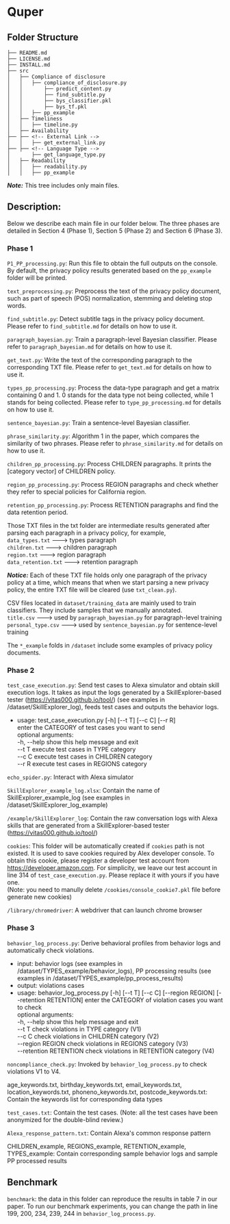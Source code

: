 # Quper
## Folder Structure

```
├── README.md
├── LICENSE.md
├── INSTALL.md
├── src
│   ├── Compliance of disclosure
│   │	├── compliance_of_disclosure.py
│   │       ├── predict_content.py  
│   │       ├── find_subtitle.py
│   │       ├── bys_classifier.pkl
│   │       ├── bys_tf.pkl
│   │	├── pp_example
│   ├── Timeliness
│   │	├── timeline.py
│   ├── Availability
├── ├── <!-- External Link -->
│   │   ├── get_external_link.py
├── ├── <!-- Language Type -->
│       ├── get_language_type.py
│   ├── Readability
│   │	├── readability.py
│   │	├── pp_example

```
***Note:*** This tree includes only main files. 

## Description:

Below we describe each main file in our folder below. The three phases are detailed in Section 4 (Phase 1), Section 5 (Phase 2) and Section 6 (Phase 3). 

### Phase 1 

```P1_PP_processing.py```: Run this file to obtain the full outputs on the console. By default, the privacy policy results generated based on the ```pp_example``` folder will be printed. 

<!-- paragraph_level: Steps to process the privacy policy in paragraphs -->
```text_preprocessing.py```: Preprocess the text of the privacy policy document, such as part of speech (POS) normalization, stemming and deleting stop words.

```find_subtitle.py```: Detect subtitle tags in the privacy policy document. Please refer to ```find_subtitle.md``` for details on how to use it.

```paragraph_bayesian.py```: Train a paragraph-level Bayesian classifier. Please refer to ```paragraph_bayesian.md``` for details on how to use it.

```get_text.py```: Write the text of the corresponding paragraph to the corresponding TXT file. Please refer to ```get_text.md``` for details on how to use it.

```types_pp_processing.py```: Process the data-type paragraph and get a matrix containing 0 and 1. 0 stands for the data type not being collected, while 1 stands for being collected. Please refer to ```type_pp_processing.md``` for details on how to use it.

<!-- sentence_level:Steps to process the privacy policy in sentence -->
```sentence_bayesian.py```: Train a sentence-level Bayesian classifier.

```phrase_similarity.py```: Algorithm 1 in the paper, which compares the similarity of two phrases. Please refer to ```phrase_similarity.md``` for details on how to use it.

<!-- processing of other paragraphs (children, region, retention) -->
```children_pp_processing.py```: Process CHILDREN paragraphs. It prints the [category vector] of CHILDREN policy.

```region_pp_processing.py```: Process REGION paragraphs and check whether they refer to special policies for California region.

```retention_pp_processing.py```: Process RETENTION paragraphs and find the data retention period.

<!-- txt file description -->
Those TXT files in the txt folder are intermediate results generated after parsing each paragraph in a privacy policy, for example,   
```data_types.txt``` ---> types paragraph  
```children.txt``` ---> children paragraph  
```region.txt``` ---> region paragraph  
```data_retention.txt``` ---> retention paragraph  

***Notice:*** Each of these TXT file holds only one paragraph of the privacy policy at a time, which means that when we start parsing a new privacy policy, the entire TXT file will be cleared (use ```txt_clean.py```).

<!-- csv file description -->
CSV files located in ```dataset/training_data``` are mainly used to train classifiers. They include samples that we manually annotated.   
```title.csv``` ---> used by ```paragraph_bayesian.py``` for paragraph-level training  
```personal_type.csv``` ---> used by ```sentence_bayesian.py``` for sentence-level training  

<!-- pp_example -->
The ```*_example``` folds in ```/dataset``` include some examples of privacy policy documents.  


### Phase 2

```test_case_execution.py```: Send test cases to Alexa simulator and obtain skill execution logs. It takes as input the logs generated by a SkillExplorer-based tester (https://vitas000.github.io/tool/) (see examples in /dataset/SkillExplorer_log), 
feeds test cases and outputs the behavior logs. 

* usage: test_case_execution.py [-h] [--t T] [--c C] [--r R]  
	enter the CATEGORY of test cases you want to send  
    optional arguments:  
        -h, --help  show this help message and exit  
        --t T       execute test cases in TYPE category  
        --c C       execute test cases in CHILDREN category  
        --r R       execute test cases in REGIONS category  

```echo_spider.py```: Interact with Alexa simulator

```SkillExplorer_example_log.xlsx```: Contain the name of SkillExplorer_example_log (see examples in /dataset/SkillExplorer_log_example)

```/example/SkillExplorer_log```: Contain the raw conversation logs with Alexa skills that are generated from a SkillExplorer-based tester (https://vitas000.github.io/tool/)

```cookies```: This folder will be automatically created if ```cookies``` path is not existed. It is used to save cookies required by Alex developer console. To obtain this cookie, please register a developer test account from https://developer.amazon.com. For simplicity, we leave our test account in line 314 of ```test_case_execution.py```. Please replace it with yours if you have one.   
(Note: you need to manully delete ```/cookies/console_cookie7.pkl``` file before generate new cookies)

```/library/chromedriver```: A webdriver that can launch chrome browser

### Phase 3 

```behavior_log_process.py```: Derive behavioral profiles from behavior logs and automatically check violations. 
* input: behavior logs (see examples in /dataset/TYPES_example/behavior_logs), PP processing results (see examples in /dataset/TYPES_example/pp_process_results)
* output: violations cases
* usage: behavior_log_process.py [-h] [--t T] [--c C] [--region REGION] [--retention RETENTION]
	enter the CATEGORY of violation cases you want to check  
	optional arguments:  
        -h, --help            show this help message and exit  
        --t T                 check violations in TYPE category (V1)  
        --c C                 check violations in CHILDREN category (V2)  
        --region REGION       check violations in REGIONS category (V3)  
        --retention RETENTION   check violations in RETENTION category (V4)  

```noncompliance_check.py```: Invoked by ```behavior_log_process.py``` to check violations V1 to V4. 

age_keywords.txt, birthday_keywords.txt, email_keywords.txt, location_keywords.txt, phoneno_keywords.txt, postcode_keywords.txt: Contain the keywords list for corresponding data types

```test_cases.txt```: Contain the test cases.
(Note: all the test cases have been anonymized for the double-blind review.)

```Alexa_response_pattern.txt```: Contain Alexa's common response pattern

CHILDREN_example,
REGIONS_example,
RETENTION_example, 
TYPES_example: Contain corresponding sample behavior logs and sample PP processed results

## Benchmark 
```benchmark```: the data in this folder can reproduce the results in table 7 in our paper.
To run our benchmark experiments, you can change the path in line 199, 200, 234, 239, 244 in ```behavior_log_process.py```.
